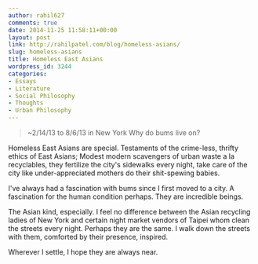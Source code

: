 ```yaml
---
author: rahil627
comments: true
date: 2014-11-25 11:58:11+00:00
layout: post
link: http://rahilpatel.com/blog/homeless-asians/
slug: homeless-asians
title: Homeless East Asians
wordpress_id: 3244
categories:
- Essays
- Literature
- Social Philosophy
- Thoughts
- Urban Philosophy
---
```


<blockquote>
~2/14/13 to 8/6/13 in New York
Why do bums live on?</blockquote>



Homeless East Asians are special. Testaments of the crime-less, thrifty ethics of East Asians; Modest modern scavengers of urban waste a la recyclables, they fertilize the city's sidewalks every night, take care of the city like under-appreciated mothers do their shit-spewing babies.

I've always had a fascination with bums since I first moved to a city. A fascination for the human condition perhaps. They are incredible beings.

The Asian kind, especially. I feel no difference between the Asian recycling ladies of New York and certain night market vendors of Taipei whom clean the streets every night. Perhaps they are the same. I walk down the streets with them, comforted by their presence, inspired.

Wherever I settle, I hope they are always near.
